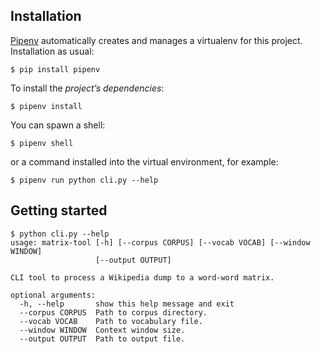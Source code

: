 ## Installation
[Pipenv](https://pipenv.readthedocs.io/en/latest/) automatically creates and manages a virtualenv for this project. Installation as usual:

```
$ pip install pipenv
```

To install the _project’s dependencies_:

```
$ pipenv install
```

You can spawn a shell:

```
$ pipenv shell
```

or a command installed into the virtual environment, for example:

```
$ pipenv run python cli.py --help
```


## Getting started

```
$ python cli.py --help
usage: matrix-tool [-h] [--corpus CORPUS] [--vocab VOCAB] [--window WINDOW]
                   [--output OUTPUT]

CLI tool to process a Wikipedia dump to a word-word matrix.

optional arguments:
  -h, --help       show this help message and exit
  --corpus CORPUS  Path to corpus directory.
  --vocab VOCAB    Path to vocabulary file.
  --window WINDOW  Context window size.
  --output OUTPUT  Path to output file.
```
